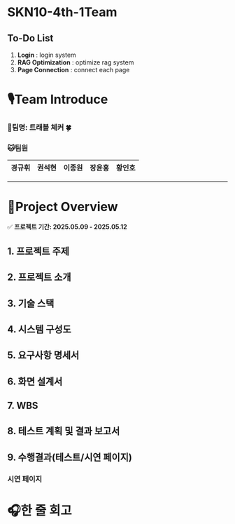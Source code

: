 # SKN10-4th-1Team

## To-Do List

1. **Login** : login system
2. **RAG Optimization** : optimize rag system
3. **Page Connection** : connect each page

# 🎙️Team Introduce
### 🎃팀명: 트래블 체커 🍀<br>
### 🐱팀원


| 경규휘 | 권석현 | 이종원 | 장윤홍 | 황인호 |
|------|------|------|------|------|
---

# 🎼Project Overview
✅ **프로젝트 기간: 2025.05.09 - 2025.05.12**

## 1. 프로젝트 주제

## 2. 프로젝트 소개

## 3. 기술 스택

## 4. 시스템 구성도


## 5. 요구사항 명세서


## 6. 화면 설계서

## 7. WBS


## 8. 테스트 계획 및 결과 보고서

## 9. 수행결과(테스트/시연 페이지)

### 시연 페이지

# 🎧한 줄 회고
